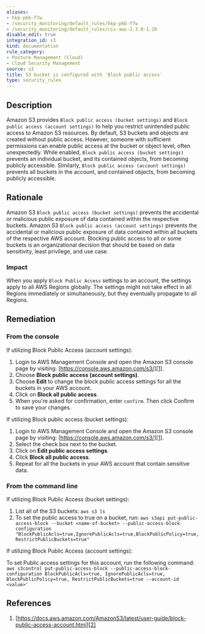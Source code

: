 ```yaml
---
aliases:
- hkp-p6b-f7w
- /security_monitoring/default_rules/hkp-p6b-f7w
- /security_monitoring/default_rules/cis-aws-1.3.0-1.20
disable_edit: true
integration_id: s3
kind: documentation
rule_category:
- Posture Management (Cloud)
- Cloud Security Management
source: s3
title: S3 bucket is configured with 'Block public access'
type: security_rules
---
```


## Description

Amazon S3 provides `Block public access (bucket settings)` and `Block public access (account settings)` to help you restrict unintended public access to Amazon S3 resources. By default, S3 buckets and objects are created without public access. However, someone with sufficient permissions can enable public access at the bucket or object level, often unexpectedly. While enabled, `Block public access (bucket settings)` prevents an individual bucket, and its contained objects, from becoming publicly accessible. Similarly, `Block public access (account settings)` prevents all buckets in the account, and contained objects, from becoming publicly accessible.

## Rationale

Amazon S3 `Block public access (bucket settings)` prevents the accidental or malicious public exposure of data contained within the respective buckets. Amazon S3 `Block public access (account settings)` prevents the accidental or malicious public exposure of data contained within all buckets of the respective AWS account. Blocking public access to all or some buckets is an organizational decision that should be based on data sensitivity, least privilege, and use case.

### Impact

When you apply `Block Public Access` settings to an account, the settings apply to all AWS Regions globally. The settings might not take effect in all Regions immediately or simultaneously, but they eventually propagate to all Regions.


## Remediation

### From the console

If utilizing Block Public Access (account settings):

1. Login to AWS Management Console and open the Amazon S3 console page by visiting: [https://console.aws.amazon.com/s3/][1].
2. Choose **Block public access (account settings)**.
3. Choose **Edit** to change the block public access settings for all the buckets in your AWS account.
4. Click on **Block all public access**.
5. When you're asked for confirmation, enter `confirm`. Then click Confirm to save your changes.

If utilizing Block public access (bucket settings):

1. Login to AWS Management Console and open the Amazon S3 console page by visiting: [https://console.aws.amazon.com/s3/][1].
2. Select the check box next to the bucket.
3. Click on **Edit public access settings**.
4. Click **Block all public access**.
5. Repeat for all the buckets in your AWS account that contain sensitive data.


### From the command line

If utilizing Block Public Access (bucket settings):

1. List all of the S3 buckets: `aws s3 ls`
2. To set the public access to true on a bucket, run: `aws s3api put-public-access-block --bucket <name-of-bucket> --public-access-block-configuration "BlockPublicAcls=true,IgnorePublicAcls=true,BlockPublicPolicy=true,RestrictPublicBuckets=true"`

If utilizing Block Public Access (account settings):

To set Public access settings for this account, run the following command: `aws s3control put-public-access-block --public-access-block-configuration BlockPublicAcls=true, IgnorePublicAcls=true, BlockPublicPolicy=true, RestrictPublicBuckets=true --account-id <value>'`

## References

1. [https://docs.aws.amazon.com/AmazonS3/latest/user-guide/block-public-access-account.html][2]

[1]: https://console.aws.amazon.com/s3/
[2]: https://docs.aws.amazon.com/AmazonS3/latest/user-guide/block-public-access-account.html
